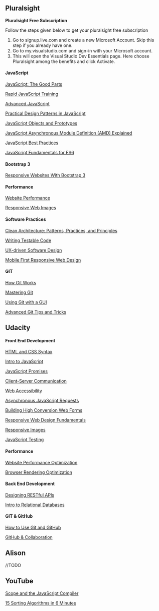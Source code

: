 ## Pluralsight

**Pluralsight Free Subscription**

Follow the steps given below to get your pluralsight free subscription

1. Go to signup.live.com and create a new Microsoft Account. Skip this step if you already have one.
1. Go to my.visualstudio.com and sign-in with your Microsoft account.
1. This will open the Visual Studio Dev Essentials page. Here choose Pluralsight among the benefits and click Activate.

#### JavaScript

[JavaScript: The Good Parts](https://goo.gl/9HVNWK)

[Rapid JavaScript Training](https://goo.gl/Q67oJy)

[Advanced JavaScript](https://goo.gl/FBmq1G)

[Practical Design Patterns in JavaScript](https://goo.gl/FZWRTc)

[JavaScript Objects and Prototypes](https://goo.gl/gMuSJq)

[JavaScript Asynchronous Module Definition (AMD) Explained](https://goo.gl/4zTb6Q)

[JavaScript Best Practices](https://goo.gl/A62UJD)

[JavaScript Fundamentals for ES6](https://goo.gl/gQiwgc)


#### Bootstrap 3 

[Responsive Websites With Bootstrap 3](https://goo.gl/EeMAQu)

#### Performance

[Website Performance](https://goo.gl/tWuTGy)

[Responsive Web Images](https://goo.gl/HxbL9B)

#### Software Practices
[Clean Architecture: Patterns, Practices, and Principles](https://goo.gl/5n4MKu)

[Writing Testable Code](https://goo.gl/cMRGco)

[UX-driven Software Design](https://goo.gl/p7qPN5)

[Mobile First Responsive Web Design](https://goo.gl/AmakRr)

#### GIT

[How Git Works](https://goo.gl/i5dG2L)

[Mastering Git](https://goo.gl/MHh5Zr)

[Using Git with a GUI](https://goo.gl/is5mCK)

[Advanced Git Tips and Tricks](https://goo.gl/JBf42B)

## Udacity
#### Front End Development

[HTML and CSS Syntax](https://www.udacity.com/course/html-and-css-syntax--ud001)

[Intro to JavaScript](https://www.udacity.com/course/intro-to-javascript--ud803)

[JavaScript Promises](https://www.udacity.com/course/javascript-promises--ud898)

[Client-Server Communication](https://www.udacity.com/course/client-server-communication--ud897)

[Web Accessibility](https://www.udacity.com/course/web-accessibility--ud891)

[Asynchronous JavaScript Requests](https://goo.gl/oA1XrD)

[Building High Conversion Web Forms](https://goo.gl/CEu9rG)

[Responsive Web Design Fundamentals](https://goo.gl/1oCwqr)

[Responsive Images](https://www.udacity.com/course/responsive-images--ud882)

[JavaScript Testing](https://www.udacity.com/course/javascript-testing--ud549)

#### Performance

[Website Performance Optimization](https://www.udacity.com/course/website-performance-optimization--ud884)

[Browser Rendering Optimization](https://goo.gl/oyBSFL)


#### Back End Development

[Designing RESTful APIs](https://www.udacity.com/course/designing-restful-apis--ud388)

[Intro to Relational Databases](https://www.udacity.com/course/intro-to-relational-databases--ud197)

#### GIT & GitHub

[How to Use Git and GitHub](https://www.udacity.com/course/how-to-use-git-and-github--ud775)

[GitHub & Collaboration](https://www.udacity.com/course/github-collaboration--ud456)


## Alison
//TODO

## YouTube

[Scope and the JavaScript Compiler](https://www.youtube.com/watch?v=nRZri_CHqnA)

[15 Sorting Algorithms in 6 Minutes](https://www.youtube.com/watch?v=kPRA0W1kECg)